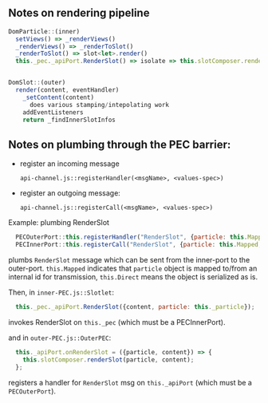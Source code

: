 ## Notes on rendering pipeline

```js
DomParticle::(inner)
  setViews() => _renderViews()
  _renderViews() => _renderToSlot()
  _renderToSlot() => slot<let>.render() 
  this._pec._apiPort.RenderSlot() => isolate => this.slotComposer.renderSlot


DomSlot::(outer)
  render(content, eventHandler)
    _setContent(content)
      does various stamping/intepolating work
    addEventListeners
    return _findInnerSlotInfos
```

## Notes on plumbing through the PEC barrier:

* register an incoming message

  `api-channel.js::registerHandler(<msgName>, <values-spec>)`
* register an outgoing message:

  `api-channel.js::registerCall(<msgName>, <values-spec>)`

Example: plumbing RenderSlot
```js
  PECOuterPort::this.registerHandler("RenderSlot", {particle: this.Mapped, content: this.Direct});
  PECInnerPort::this.registerCall("RenderSlot", {particle: this.Mapped, content: this.Direct});
```

plumbs `RenderSlot` message which can be sent from the inner-port to
the outer-port. `this.Mapped` indicates that `particle` object is mapped
to/from an internal id for transmission, `this.Direct` means the object is
serialized as is.

Then, in `inner-PEC.js::Slotlet`:

```js
  this._pec._apiPort.RenderSlot({content, particle: this._particle});
```

invokes RenderSlot on `this._pec` (which must be a PECInnerPort).

and in `outer-PEC.js::OuterPEC`:

```js
  this._apiPort.onRenderSlot = ({particle, content}) => {
    this.slotComposer.renderSlot(particle, content);
  };
```

registers a handler for `RenderSlot` msg on `this._apiPort` (which must be a `PECOuterPort`).
